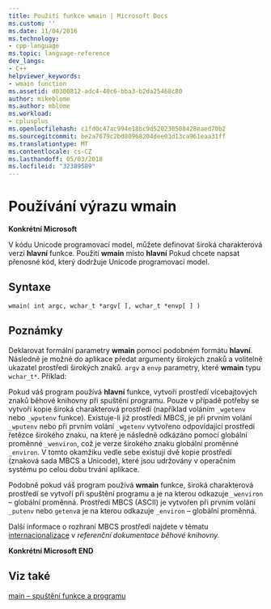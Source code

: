 ```yaml
---
title: Použití funkce wmain | Microsoft Docs
ms.custom: ''
ms.date: 11/04/2016
ms.technology:
- cpp-language
ms.topic: language-reference
dev_langs:
- C++
helpviewer_keywords:
- wmain function
ms.assetid: d0300812-adc4-40c6-bba3-b2da25468c80
author: mikeblome
ms.author: mblome
ms.workload:
- cplusplus
ms.openlocfilehash: c1fd0c47ac994e18bc9d520230508428eaed70b2
ms.sourcegitcommit: be2a7679c2bd80968204dee03d13ca961eaa31ff
ms.translationtype: MT
ms.contentlocale: cs-CZ
ms.lasthandoff: 05/03/2018
ms.locfileid: "32389589"
---
```

# <a name="using-wmain"></a>Používání výrazu wmain
**Konkrétní Microsoft**  
  
 V kódu Unicode programovací model, můžete definovat široká charakterová verzi **hlavní** funkce. Použití **wmain** místo **hlavní** Pokud chcete napsat přenosné kód, který dodržuje Unicode programovací model.  
  
## <a name="syntax"></a>Syntaxe  
  
```  
wmain( int argc, wchar_t *argv[ ], wchar_t *envp[ ] )  
```  
  
## <a name="remarks"></a>Poznámky  
 Deklarovat formální parametry **wmain** pomocí podobném formátu **hlavní**. Následně je možné do aplikace předat argumenty širokých znaků a volitelně ukazatel prostředí širokých znaků. `argv` a `envp` parametry, které **wmain** typu `wchar_t*`. Příklad:  
  
 Pokud váš program používá **hlavní** funkce, vytvoří prostředí vícebajtových znaků běhové knihovny při spuštění programu. Pouze v případě potřeby se vytvoří kopie široká charakterová prostředí (například voláním `_wgetenv` nebo `_wputenv` funkce). Existuje-li již prostředí MBCS, je při prvním volání `_wputenv` nebo při prvním volání `_wgetenv` vytvořeno odpovídající prostředí řetězce širokého znaku, na které je následně odkázáno pomocí globální proměnné `_wenviron`, což je verze širokého znaku globální proměnné `_environ`. V tomto okamžiku vedle sebe existují dvě kopie prostředí (znaková sada MBCS a Unicode), které jsou udržovány v operačním systému po celou dobu trvání aplikace.  
  
 Podobně pokud váš program používá **wmain** funkce, široká charakterová prostředí se vytvoří při spuštění programu a je na kterou odkazuje `_wenviron` – globální proměnná. Prostředí MBCS (ASCII) je vytvořen při prvním volání `_putenv` nebo `getenv`a je na kterou odkazuje `_environ` – globální proměnná.  
  
 Další informace o rozhraní MBCS prostředí najdete v tématu [internacionalizace](../c-runtime-library/internationalization.md) v *referenční dokumentace běhové knihovny.*  
  
 **Konkrétní Microsoft END**  
  
## <a name="see-also"></a>Viz také  
 [main – spuštění funkce a programu](../c-language/main-function-and-program-execution.md)